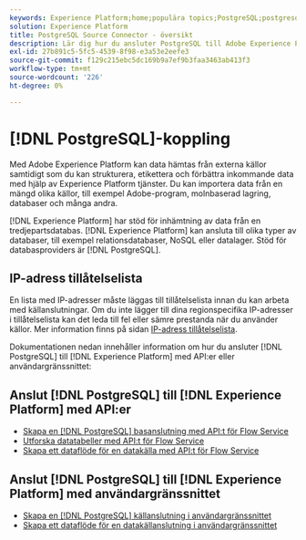 ```yaml
---
keywords: Experience Platform;home;populära topics;PostgreSQL;postgresql
solution: Experience Platform
title: PostgreSQL Source Connector - översikt
description: Lär dig hur du ansluter PostgreSQL till Adobe Experience Platform med hjälp av API:er eller användargränssnittet.
exl-id: 27b891c5-5fc5-4539-8f98-e3a53e2eefe3
source-git-commit: f129c215ebc5dc169b9a7ef9b3faa3463ab413f3
workflow-type: tm+mt
source-wordcount: '226'
ht-degree: 0%

---
```


# [!DNL PostgreSQL]-koppling

Med Adobe Experience Platform kan data hämtas från externa källor samtidigt som du kan strukturera, etikettera och förbättra inkommande data med hjälp av Experience Platform tjänster. Du kan importera data från en mängd olika källor, till exempel Adobe-program, molnbaserad lagring, databaser och många andra.

[!DNL Experience Platform] har stöd för inhämtning av data från en tredjepartsdatabas. [!DNL Experience Platform] kan ansluta till olika typer av databaser, till exempel relationsdatabaser, NoSQL eller datalager. Stöd för databasproviders är [!DNL PostgreSQL].

## IP-adress tillåtelselista

En lista med IP-adresser måste läggas till tillåtelselista innan du kan arbeta med källanslutningar. Om du inte lägger till dina regionspecifika IP-adresser i tillåtelselista kan det leda till fel eller sämre prestanda när du använder källor. Mer information finns på sidan [IP-adress tillåtelselista](../../ip-address-allow-list.md).

Dokumentationen nedan innehåller information om hur du ansluter [!DNL PostgreSQL] till [!DNL Experience Platform] med API:er eller användargränssnittet:

## Anslut [!DNL PostgreSQL] till [!DNL Experience Platform] med API:er

- [Skapa en  [!DNL PostgreSQL] basanslutning med API:t för Flow Service](../../tutorials/api/create/databases/postgres.md)
- [Utforska datatabeller med API:t för Flow Service](../../tutorials/api/explore/tabular.md)
- [Skapa ett dataflöde för en datakälla med API:t för Flow Service](../../tutorials/api/collect/database-nosql.md)

## Anslut [!DNL PostgreSQL] till [!DNL Experience Platform] med användargränssnittet

- [Skapa en  [!DNL PostgreSQL] källanslutning i användargränssnittet](../../tutorials/ui/create/databases/postgres.md)
- [Skapa ett dataflöde för en datakällanslutning i användargränssnittet](../../tutorials/ui/dataflow/databases.md)
